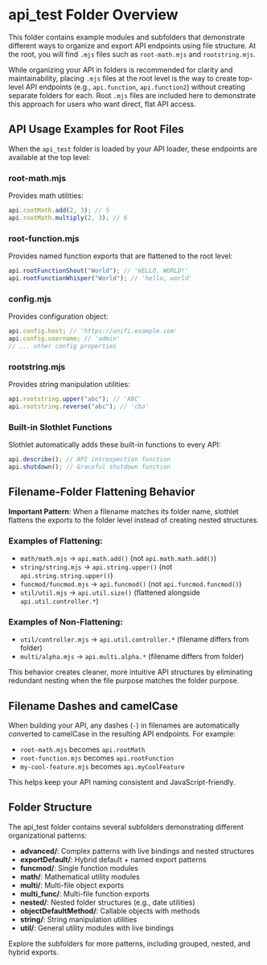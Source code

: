 # api_test Folder Overview

This folder contains example modules and subfolders that demonstrate different ways to organize and export API endpoints using file structure. At the root, you will find `.mjs` files such as `root-math.mjs` and `rootstring.mjs`.

While organizing your API in folders is recommended for clarity and maintainability, placing `.mjs` files at the root level is the way to create top-level API endpoints (e.g., `api.function`, `api.function2`) without creating separate folders for each. Root `.mjs` files are included here to demonstrate this approach for users who want direct, flat API access.

## API Usage Examples for Root Files

When the `api_test` folder is loaded by your API loader, these endpoints are available at the top level:

### root-math.mjs

Provides math utilities:

```js
api.rootMath.add(2, 3); // 5
api.rootMath.multiply(2, 3); // 6
```

### root-function.mjs

Provides named function exports that are flattened to the root level:

```js
api.rootFunctionShout("World"); // 'HELLO, WORLD!'
api.rootFunctionWhisper("World"); // 'hello, world'
```

### config.mjs

Provides configuration object:

```js
api.config.host; // 'https://unifi.example.com'
api.config.username; // 'admin'
// ... other config properties
```

### rootstring.mjs

Provides string manipulation utilities:

```js
api.rootstring.upper("abc"); // 'ABC'
api.rootstring.reverse("abc"); // 'cba'
```

### Built-in Slothlet Functions

Slothlet automatically adds these built-in functions to every API:

```js
api.describe(); // API introspection function
api.shutdown(); // Graceful shutdown function
```

## Filename-Folder Flattening Behavior

**Important Pattern**: When a filename matches its folder name, slothlet flattens the exports to the folder level instead of creating nested structures.

### Examples of Flattening:

- `math/math.mjs` → `api.math.add()` (not `api.math.math.add()`)
- `string/string.mjs` → `api.string.upper()` (not `api.string.string.upper()`)
- `funcmod/funcmod.mjs` → `api.funcmod()` (not `api.funcmod.funcmod()`)
- `util/util.mjs` → `api.util.size()` (flattened alongside `api.util.controller.*`)

### Examples of Non-Flattening:

- `util/controller.mjs` → `api.util.controller.*` (filename differs from folder)
- `multi/alpha.mjs` → `api.multi.alpha.*` (filename differs from folder)

This behavior creates cleaner, more intuitive API structures by eliminating redundant nesting when the file purpose matches the folder purpose.

## Filename Dashes and camelCase

When building your API, any dashes (`-`) in filenames are automatically converted to camelCase in the resulting API endpoints. For example:

- `root-math.mjs` becomes `api.rootMath`
- `root-function.mjs` becomes `api.rootFunction`
- `my-cool-feature.mjs` becomes `api.myCoolFeature`

This helps keep your API naming consistent and JavaScript-friendly.

## Folder Structure

The api_test folder contains several subfolders demonstrating different organizational patterns:

- **advanced/**: Complex patterns with live bindings and nested structures
- **exportDefault/**: Hybrid default + named export patterns
- **funcmod/**: Single function modules
- **math/**: Mathematical utility modules
- **multi/**: Multi-file object exports
- **multi_func/**: Multi-file function exports
- **nested/**: Nested folder structures (e.g., date utilities)
- **objectDefaultMethod/**: Callable objects with methods
- **string/**: String manipulation utilities
- **util/**: General utility modules with live bindings

Explore the subfolders for more patterns, including grouped, nested, and hybrid exports.
